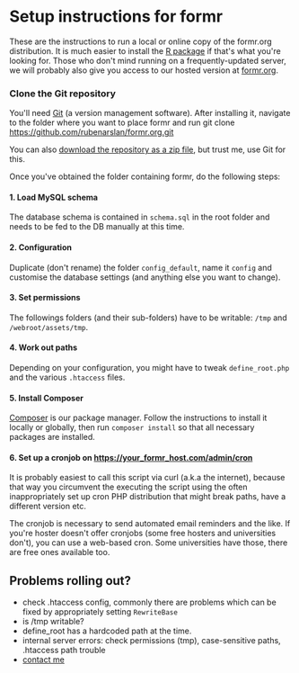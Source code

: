 # Setup instructions for formr

These are the instructions to run a local or online copy of the formr.org distribution. It is much easier to
install the [R package](https://github.com/rubenarslan/formr) if that's what you're looking for.
Those who don't mind running on a frequently-updated server, we will probably also give you access to our hosted version
at [formr.org](https://formr.org).

### Clone the Git repository
You'll need [Git](http://git-scm.com/) (a version management software). After installing it, navigate
to the folder where you want to place formr and run
	git clone https://github.com/rubenarslan/formr.org.git
	
You can also [download the repository as a zip file](https://github.com/rubenarslan/formr/archive/master.zip), but trust me, use Git
for this.

Once you've obtained the folder containing formr, do the following steps:

#### 1. Load MySQL schema
The database schema is contained in `schema.sql` in the root folder and needs to be fed to the DB manually at this time.

#### 2. Configuration
Duplicate (don't rename) the folder `config_default`, name it `config` and customise the database settings (and anything else
you want to change).

#### 3. Set permissions
The followings folders (and their sub-folders) have to be writable: `/tmp` and `/webroot/assets/tmp`.

#### 4. Work out paths
Depending on your configuration, you might have to tweak `define_root.php` and the various `.htaccess` files. 

#### 5. Install Composer
[Composer](https://getcomposer.org/) is our package manager. Follow the instructions to install it locally or globally,
then run `composer install` so that all necessary packages are installed.

#### 6. Set up a cronjob on https://your_formr_host.com/admin/cron
It is probably easiest to call this script via curl (a.k.a the internet), because that way you circumvent the executing the script using the often inappropriately set up cron PHP distribution that might break paths, have a different version etc.

The cronjob is necessary to send automated email reminders and the like. If you're hoster doesn't offer cronjobs (some free hosters and universities don't), you can use a web-based cron. Some universities have those, there are free ones available too.

## Problems rolling out?
* check .htaccess config, commonly there are problems which can be fixed by appropriately setting `RewriteBase`
* is /tmp writable?
* define_root has a hardcoded path at the time.
* internal server errors: check permissions (tmp), case-sensitive paths, .htaccess path trouble
* [contact me](https://psych.uni-goettingen.de/en/biopers/team/arslan)